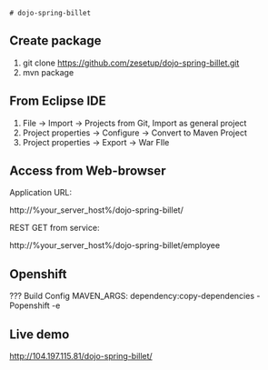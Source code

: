 	# dojo-spring-billet

## Create package 

1. git clone https://github.com/zesetup/dojo-spring-billet.git
2. mvn package

## From Eclipse IDE

1. File -> Import -> Projects from Git, Import as general project
2. Project properties -> Configure -> Convert to Maven Project
3. Project properties -> Export -> War FIle

## Access from Web-browser

Application URL:

http://%your_server_host%/dojo-spring-billet/


REST GET from service:

http://%your_server_host%/dojo-spring-billet/employee


## Openshift

??? Build Config MAVEN_ARGS: dependency:copy-dependencies -Popenshift  -e

## Live demo

http://104.197.115.81/dojo-spring-billet/